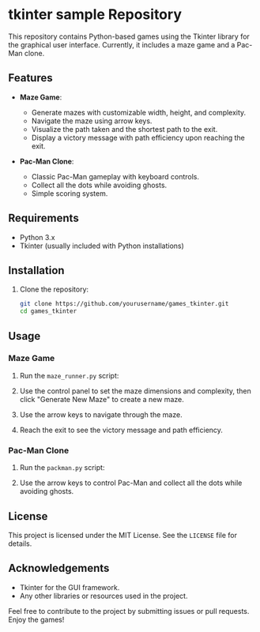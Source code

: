 # tkinter sample Repository

This repository contains Python-based games using the Tkinter library for the graphical user interface. Currently, it includes a maze game and a Pac-Man clone.

## Features

- **Maze Game**:
  - Generate mazes with customizable width, height, and complexity.
  - Navigate the maze using arrow keys.
  - Visualize the path taken and the shortest path to the exit.
  - Display a victory message with path efficiency upon reaching the exit.

- **Pac-Man Clone**:
  - Classic Pac-Man gameplay with keyboard controls.
  - Collect all the dots while avoiding ghosts.
  - Simple scoring system.

## Requirements

- Python 3.x
- Tkinter (usually included with Python installations)

## Installation

1. Clone the repository:
    ```sh
    git clone https://github.com/yourusername/games_tkinter.git
    cd games_tkinter
    ```

## Usage

### Maze Game

1. Run the `maze_runner.py` script:

2. Use the control panel to set the maze dimensions and complexity, then click "Generate New Maze" to create a new maze.

3. Use the arrow keys to navigate through the maze.

4. Reach the exit to see the victory message and path efficiency.

### Pac-Man Clone

1. Run the `packman.py` script:

2. Use the arrow keys to control Pac-Man and collect all the dots while avoiding ghosts.

## License

This project is licensed under the MIT License. See the `LICENSE` file for details.

## Acknowledgements

- Tkinter for the GUI framework.
- Any other libraries or resources used in the project.

Feel free to contribute to the project by submitting issues or pull requests. Enjoy the games!
